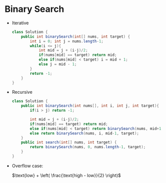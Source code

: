 # Binary Search

- Iterative

  ```java
  class Solution {
      public int binarySearch(int[] nums, int target) {
          int i = 0; int j = nums.length-1;
          while(i <= j){
              int mid = j + (i-j)/2;
              if(nums[mid] == target) return mid;
              else if(nums[mid] < target) i = mid + 1;
              else j = mid - 1;
          }
          return -1;
      }
  }
  ```

- Recursive

  ```java
  class Solution {
      public int binarySearch(int nums[], int i, int j, int target){
          if(i > j) return -1;

          int mid = j + (i-j)/2;
          if(nums[mid] == target) return mid;
          else if(nums[mid] < target) return binarySearch(nums, mid+1, j, target);
          else return binarySearch(nums, i, mid-1, target);
      }
      public int search(int[] nums, int target) {
          return binarySearch(nums, 0, nums.length-1, target);
      }
  }
  ```

- Overflow case:

  $\text{low} + \left( \frac{\text{high - low}}{2} \right)$

